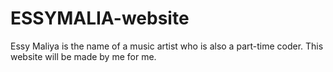 # ESSYMALIA-website
Essy Maliya is the name of a music artist who is also a part-time coder. This website will be made by me for me.
